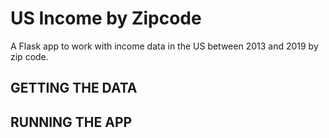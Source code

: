 # US Income by Zipcode

A Flask app to work with income data in the US between 2013 and 2019 by zip code. 

## GETTING THE DATA



## RUNNING THE APP
